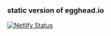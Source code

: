 ### static version of egghead.io

[![Netlify Status](https://api.netlify.com/api/v1/badges/d1dd24b9-b412-4148-991e-5aef568d3965/deploy-status)](https://app.netlify.com/sites/eggheadio-live/deploys)